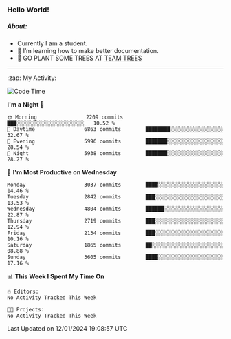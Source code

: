 ### Hello World!

##### About:
- Currently I am a student.
- 🌱 I’m learning how to make better documentation.
- 🌱 GO PLANT SOME TREES AT [TEAM TREES](https://teamtrees.org/)

---
  <summary>:zap: My Activity:</summary>
  
<!--START_SECTION:waka-->
![Code Time](http://img.shields.io/badge/Code%20Time-1%2C268%20hrs%2025%20mins-blue)

**I'm a Night 🦉** 

```text
🌞 Morning                2209 commits        ███░░░░░░░░░░░░░░░░░░░░░░   10.52 % 
🌆 Daytime                6863 commits        ████████░░░░░░░░░░░░░░░░░   32.67 % 
🌃 Evening                5996 commits        ███████░░░░░░░░░░░░░░░░░░   28.54 % 
🌙 Night                  5938 commits        ███████░░░░░░░░░░░░░░░░░░   28.27 % 
```
📅 **I'm Most Productive on Wednesday** 

```text
Monday                   3037 commits        ████░░░░░░░░░░░░░░░░░░░░░   14.46 % 
Tuesday                  2842 commits        ███░░░░░░░░░░░░░░░░░░░░░░   13.53 % 
Wednesday                4804 commits        ██████░░░░░░░░░░░░░░░░░░░   22.87 % 
Thursday                 2719 commits        ███░░░░░░░░░░░░░░░░░░░░░░   12.94 % 
Friday                   2134 commits        ███░░░░░░░░░░░░░░░░░░░░░░   10.16 % 
Saturday                 1865 commits        ██░░░░░░░░░░░░░░░░░░░░░░░   08.88 % 
Sunday                   3605 commits        ████░░░░░░░░░░░░░░░░░░░░░   17.16 % 
```


📊 **This Week I Spent My Time On** 

```text
🔥 Editors: 
No Activity Tracked This Week

🐱‍💻 Projects: 
No Activity Tracked This Week
```


 Last Updated on 12/01/2024 19:08:57 UTC
<!--END_SECTION:waka-->
